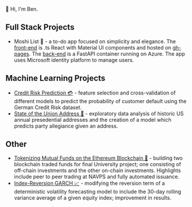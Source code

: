 👋 Hi, I'm Ben.

## Full Stack Projects
- Moshi List 🎯 - a to-do app  focused on simplicity and elegance. The [front-end](https://github.com/bthreader/moshi-list) is .ts React with Material UI components and hosted on [gh-pages](https://bthreader.github.io/moshi-list/). The [back-end](https://github.com/bthreader/moshi-list-api) is a FastAPI container running on Azure. The app uses Microsoft identity platform to manage users.

## Machine Learning Projects
- [Credit Risk Prediction 💳](https://github.com/bthreader/Credit-Risk-Prediction) - feature selection and cross-validation of different models to predict the probability of customer default using the German Credit Risk dataset.
- [State of the Union Address 💬](https://github.com/bthreader/State-of-the-Union-Address) - exploratory data analysis of historic US annual presedential addresses and the creation of a model which predicts party allegiance given an address.

## Other
- [Tokenizing Mutual Funds on the Ethereum Blockchain 📒](https://github.com/bthreader/tokenized-mutual-fund) - building two blockchain traded funds for final University project; one consisting of off-chain investments and the other on-chain investments. Highlights include peer to peer trading at NAVPS and fully automated issuance.
- [Index-Reversion GARCH 📈](https://github.com/bthreader/IR-GARCH) - modifying the reversion term of a deterministic volatility forecasting model to include the 30-day rolling variance average of a given equity index; improvement in results.
